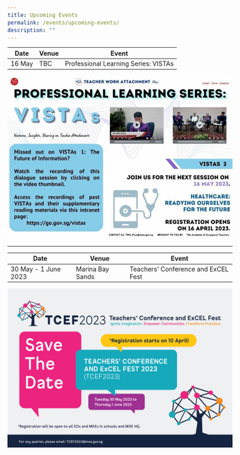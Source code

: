 ```yaml
---
title: Upcoming Events
permalink: /events/upcoming-events/
description: ""
---
```

| Date | Venue | Event|
| -------- | -------- | -------- |
| 16 May  | TBC   | Professional Learning Series: VISTAs|


<a href="https://go.gov.sg/2023vista1"><img src="/images/Events/event_vistas.jpg" style="width:1000px"></a>

<p></p>
<hr>
<p></p>

| Date | Venue | Event|
| -------- | -------- | -------- |
| 30 May - 1 June 2023     | Marina Bay Sands  | Teachers' Conference and ExCEL Fest|

<a href="https://www.tcef2023.sg"><img src="/images/TCEF2023-01.png" style="width:1000px"></a>